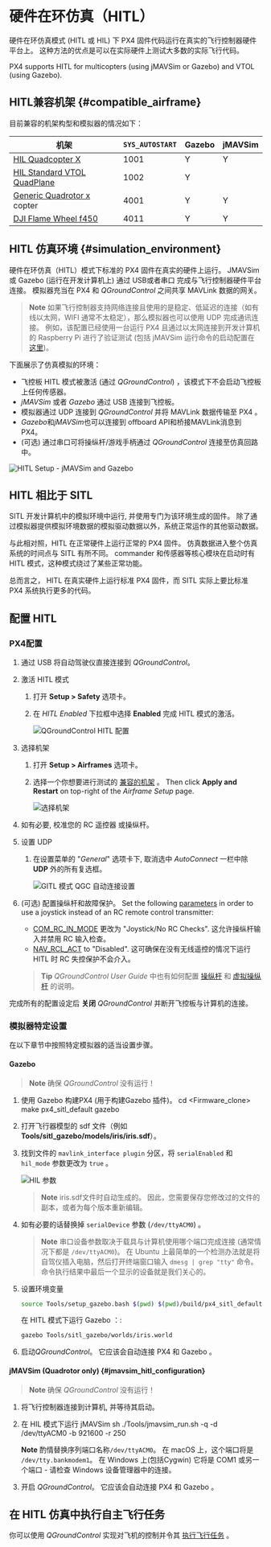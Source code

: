 # 硬件在环仿真（HITL）

硬件在环仿真模式 (HITL 或 HIL) 下 PX4 固件代码运行在真实的飞行控制器硬件平台上。 这种方法的优点是可以在实际硬件上测试大多数的实际飞行代码。

PX4 supports HITL for multicopters (using jMAVSim or Gazebo) and VTOL (using Gazebo).

## HITL兼容机架 {#compatible_airframe}

目前兼容的机架构型和模拟器的情况如下：

| 机架                                                                                                     | `SYS_AUTOSTART` | Gazebo | jMAVSim |
| ------------------------------------------------------------------------------------------------------ | --------------- | ------ | ------- |
| <a href="../airframes/airframe_reference.md#copter_simulation_(copter)_hil_quadcopter_x">HIL Quadcopter X</a>                                                                              | 1001            | Y      | Y       |
| <a href="../airframes/airframe_reference.md#vtol_standard_vtol_hil_standard_vtol_quadplane">HIL Standard VTOL QuadPlane</a>                                                                              | 1002            | Y      |         |
| [Generic Quadrotor x](../airframes/airframe_reference.md#copter_quadrotor_x_generic_quadcopter) copter | 4001            | Y      | Y       |
| [DJI Flame Wheel f450](../airframes/airframe_reference.md#copter_quadrotor_x_dji_flame_wheel_f450)     | 4011            | Y      | Y       |

## HITL 仿真环境 {#simulation_environment}

硬件在环仿真（HITL）模式下标准的 PX4 固件在真实的硬件上运行。 JMAVSim 或 Gazebo (运行在开发计算机上) 通过 USB或者串口 完成与飞行控制器硬件平台连接。 模拟器充当在 PX4 和 *QGroundControl* 之间共享 MAVLink 数据的网关。

> **Note** 如果飞行控制器支持网络连接且使用的是稳定、低延迟的连接（如有线以太网，WIFI 通常不太稳定），那么模拟器也可以使用 UDP 完成通讯连接。 例如，该配置已经使用一台运行 PX4 且通过以太网连接到开发计算机的 Raspberry Pi 进行了验证测试 (包括 jMAVSim 运行命令的启动配置在 [这里](https://github.com/PX4/Firmware/blob/master/posix-configs/rpi/px4_hil.config))。

下面展示了仿真模拟的环境：

* 飞控板 HITL 模式被激活 (通过 *QGroundControl*) ，该模式下不会启动飞控板上任何传感器。
* *jMAVSim* 或者 *Gazebo* 通过 USB 连接到飞控板。
* 模拟器通过 UDP 连接到 *QGroundControl* 并将 MAVLink 数据传输至 PX4 。
* *Gazebo*和*jMAVSim*也可以连接到 offboard API和桥接MAVLink消息到 PX4。
* (可选) 通过串口可将操纵杆/游戏手柄通过 *QGroundControl* 连接至仿真回路中。

![HITL Setup - jMAVSim and Gazebo](../../assets/simulation/px4_hitl_overview_jmavsim_gazebo.png)

## HITL 相比于 SITL

SITL 开发计算机中的模拟环境中运行, 并使用专门为该环境生成的固件。 除了通过模拟器提供模拟环境数据的模拟驱动数据以外，系统正常运作的其他驱动数据。

与此相对照，HITL 在正常硬件上运行正常的 PX4 固件。 仿真数据进入整个仿真系统的时间点与 SITL 有所不同。 commander 和传感器等核心模块在启动时有HITL 模式，这种模式绕过了某些正常功能。

总而言之， HITL 在真实硬件上运行标准 PX4 固件，而 SITL 实际上要比标准 PX4 系统执行更多的代码。

## 配置 HITL

### PX4配置

1. 通过 USB 将自动驾驶仪直接连接到 *QGroundControl*。
2. 激活 HITL 模式
    
    1. 打开 **Setup > Safety** 选项卡。
    2. 在 *HITL Enabled* 下拉框中选择 **Enabled** 完成 HITL 模式的激活。
        
        ![QGroundControl HITL 配置](../../assets/gcs/qgc_hitl_config.png)

3. 选择机架
    
    1. 打开 **Setup > Airframes** 选项卡。
    2. 选择一个你想要进行测试的 [兼容的机架](#compatible_airframe) 。 Then click **Apply and Restart** on top-right of the *Airframe Setup* page.
        
        ![选择机架](../../assets/gcs/qgc_hil_config.png)

4. 如有必要, 校准您的 RC 遥控器 或操纵杆。

5. 设置 UDP
    
    1. 在设置菜单的 "*General*" 选项卡下, 取消选中 *AutoConnect* 一栏中除 **UDP** 外的所有复选框。
        
        ![GITL 模式 QGC 自动连接设置](../../assets/gcs/qgc_hitl_autoconnect.png)

6. (可选) 配置操纵杆和故障保护。 Set the following [parameters](https://docs.px4.io/master/en/advanced_config/parameters.html) in order to use a joystick instead of an RC remote control transmitter:
    
    * [COM_RC_IN_MODE](../advanced/parameter_reference.md#COM_RC_IN_MODE) 更改为 "Joystick/No RC Checks". 这允许操纵杆输入并禁用 RC 输入检查。
    * [NAV_RCL_ACT](../advanced/parameter_reference.md#NAV_RCL_ACT) to "Disabled". 这可确保在没有无线遥控的情况下运行 HITL 时 RC 失控保护不会介入。
    
    > **Tip** *QGroundControl User Guide* 中也有如何配置 [操纵杆](https://docs.qgroundcontrol.com/en/SetupView/Joystick.html) 和 [虚拟操纵杆](https://docs.qgroundcontrol.com/en/SettingsView/VirtualJoystick.html) 的说明。

完成所有的配置设定后 **关闭** *QGroundControl* 并断开飞控板与计算机的连接。

### 模拟器特定设置

在以下章节中按照特定模拟器的适当设置步骤。

#### Gazebo

> **Note** 确保 *QGroundControl* 没有运行！

1. 使用 Gazebo 构建PX4 (用于构建Gazebo 插件)。 
        cd <Firmware_clone>
        make px4_sitl_default gazebo

2. 打开飞行器模型的 sdf 文件（例如 **Tools/sitl_gazebo/models/iris/iris.sdf**）。
3. 找到文件的 `mavlink_interface plugin` 分区，将 `serialEnabled` 和 `hil_mode` 参数更改为 `true` 。
    
    ![HIL 参数](../../assets/simulation/gazebo_sdf_model_hil_params.png)
    
    > **Note** iris.sdf文件时自动生成的。 因此，您需要保存您修改过的文件的副本，或者为每个版本重新编辑。

4. 如有必要的话替换掉 `serialDevice` 参数 (`/dev/ttyACM0`) 。
    
    > **Note** 串口设备参数取决于载具与计算机使用哪个端口完成连接 (通常情况下都是 `/dev/ttyACM0`)。 在 Ubuntu 上最简单的一个检测办法就是将自驾仪插入电脑，然后打开终端窗口输入 `dmesg | grep "tty"` 命令。 命令执行结果中最后一个显示的设备就是我们关心的。

5. 设置环境变量
    
    ```sh
    source Tools/setup_gazebo.bash $(pwd) $(pwd)/build/px4_sitl_default
    ```
    
    在 HITL 模式下运行 Gazebo ：:
    
    ```sh
    gazebo Tools/sitl_gazebo/worlds/iris.world
    ```

6. 启动*QGroundControl*。 它应该会自动连接 PX4 和 Gazebo 。

#### jMAVSim (Quadrotor only) {#jmavsim_hitl_configuration}

> **Note** 确保 *QGroundControl* 没有运行！

1. 将飞行控制器连接到计算机, 并等待其启动。
2. 在 HIL 模式下运行 jMAVSim 
        sh
        ./Tools/jmavsim_run.sh -q -d /dev/ttyACM0 -b 921600 -r 250
    
    **Note** 酌情替换序列端口名称`/dev/ttyACM0`。 在 macOS 上，这个端口将是 `/dev/tty.bankmodem1`。 在 Windows 上(包括Cygwin) 它将是 COM1 或另一个端口 - 请检查 Windows 设备管理器中的连接。
3. 开启 *QGroundControl*。 它应该会自动连接 PX4 和 Gazebo 。

## 在 HITL 仿真中执行自主飞行任务

你可以使用 *QGroundControl* 实现对飞机的控制并令其 [执行飞行任务](../qgc/README.md#planning-missions) 。